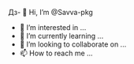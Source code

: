 Дз- 👋 Hi, I’m @Savva-pkg
- 👀 I’m interested in ...
- 🌱 I’m currently learning ...
- 💞️ I’m looking to collaborate on ...
- 📫 How to reach me ...

<!---
Savva-pkg/Savva-pkg is a ✨ special ✨ repository because its `README.md` (this file) appears on your GitHub profile.
You can click the Preview link to take a look at your changes.
--->
